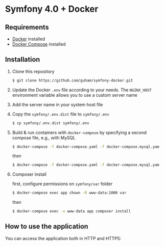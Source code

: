 # Symfony 4.0 + Docker

##  Requirements

- [Docker](https://docs.docker.com/engine/installation/) installed
- [Docker Compose](https://docs.docker.com/compose/install/) installed

## Installation

1. Clone this repository
    ```bash
    $ git clone https://github.com/guham/symfony-docker.git
    ```
2. Update the Docker `.env` file according to your needs. The `NGINX_HOST` environment variable allows you to use a custom server name

3. Add the server name in your system host file

4. Copy the `symfony/.env.dist` file to `symfony/.env`
    ```bash
    $ cp symfony/.env.dist symfony/.env
    ```

5. Build & run containers with `docker-compose` by specifying a second compose file, e.g., with MySQL 
    ```bash
    $ docker-compose -f docker-compose.yaml -f docker-compose.mysql.yaml build
    ```
    then
    ```bash
    $ docker-compose -f docker-compose.yaml -f docker-compose.mysql.yaml up -d
    ```
   

6. Composer install

    first, configure permissions on `symfony/var` folder
    ```bash
    $ docker-compose exec app chown -R www-data:1000 var
    ```
    then
    ```bash
    $ docker-compose exec -u www-data app composer install
    ```

## How to use the application

You can access the application both in HTTP and HTTPS:

